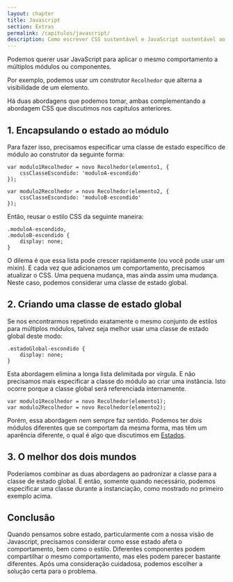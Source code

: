 ```yaml
---
layout: chapter
title: Javascript
section: Extras
permalink: /capitulos/javascript/
description: Como escrever CSS sustentável e JavaScript sustentável ao mesmo tempo.
---
```


Podemos querer usar JavaScript para aplicar o mesmo comportamento a múltiplos módulos ou componentes.

Por exemplo, podemos usar um construtor `Recolhedor` que alterna a visibilidade de um elemento.

Há duas abordagens que podemos tomar, ambas complementando a abordagem CSS que discutimos nos capítulos anteriores.

## 1. Encapsulando o estado ao módulo

Para fazer isso, precisamos especificar uma classe de estado específico de módulo ao construtor da seguinte forma:

	var modulo1Recolhedor = novo Recolhedor(elemento1, {
		cssClasseEscondido: 'moduloA-escondido' 
	});

	var modulo2Recolhedor = novo Recolhedor(elemento2, {
		cssClasseEscondido: 'moduloB-escondido' 
	});

Então, reusar o estilo CSS da seguinte maneira:

	.moduloA-escondido,
	.moduloB-escondido {
		display: none;
	}

O dilema é que essa lista pode crescer rapidamente (ou você pode usar um mixin). E cada vez que adicionamos um comportamento, precisamos atualizar o CSS. Uma pequena mudança, mas ainda assim uma mudança. Neste caso, podemos considerar uma classe de estado global.

## 2. Criando uma classe de estado global

Se nos encontrarmos repetindo exatamente o mesmo conjunto de estilos para múltiplos módulos, talvez seja melhor usar uma classe de estado global deste modo:

	.estadoGlobal-escondido {
		display: none;
	}

Esta abordagem elimina a longa lista delimitada por vírgula. E não precisamos mais especificar a classe do módulo ao criar uma instância. Isto ocorre porque a classe global será referenciada internamente.

	var modulo1Recolhedor = novo Recolhedor(elemento1);
	var modulo2Recolhedor = novo Recolhedor(elemento2);

Porém, essa abordagem nem sempre faz sentido. Podemos ter dois módulos diferentes que se comportam da mesma forma, mas têm um aparência diferente, o qual é algo que discutimos em [Estados](/capitulos/estados/).

## 3. O melhor dos dois mundos

Poderíamos combinar as duas abordagens ao padronizar a classe para a classe de estado global. E então, somente quando necessário, podemos especificar uma classe durante a instanciação, como mostrado no primeiro exemplo acima.

## Conclusão

Quando pensamos sobre estado, particularmente com a nossa visão de Javascript, precisamos considerar como esse estado afeta o comportamento, bem como o estilo. Diferentes componentes podem compartilhar o mesmo comportamento, mas eles podem parecer bastante diferentes. Após uma consideração cuidadosa, podemos escolher a solução certa para o problema.
